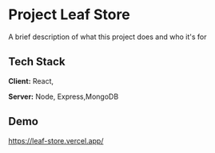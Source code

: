 
# Project Leaf Store

A brief description of what this project does and who it's for

## Tech Stack

**Client:** React,

**Server:** Node, Express,MongoDB

## Demo

https://leaf-store.vercel.app/


